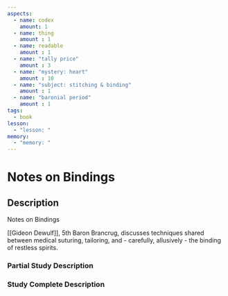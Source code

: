```yaml
---
aspects: 
  - name: codex
    amount: 1
  - name: thing
    amount : 1
  - name: readable
    amount : 1
  - name: "tally price"
    amount : 3
  - name: "mystery: heart"
    amount : 10
  - name: "subject: stitching & binding"
    amount : 1
  - name: "baronial period"
    amount : 1
tags:
  - book
lesson:
  - "lesson: "
memory:
  - "memory: "
---
```


# Notes on Bindings

## Description
Notes on Bindings

[[Gideon Dewulf]], 5th Baron Brancrug, discusses techniques shared between medical suturing, tailoring, and - carefully, allusively - the binding of restless spirits.
### Partial Study Description

### Study Complete Description
